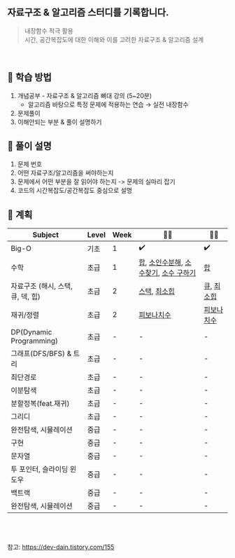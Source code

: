 ## 자료구조 & 알고리즘 스터디를 기록합니다.
>내장함수 적극 활용<br>
>시간, 공간복잡도에 대한 이해와 이를 고려한 자료구조 & 알고리즘 설계

<br>

## 📌 학습 방법

1. 개념공부 - 자료구조 & 알고리즘 뼈대 강의 (5~20분)
    - 알고리즘 바탕으로 특정 문제에 적용하는 연습 → 실전 내장함수
2. 문제풀이
3. 이해안되는 부분 & 풀이 설명하기


## 📌 풀이 설명

1. 문제 번호
2. 어떤 자료구조/알고리즘을 써야하는지
3. 문제에서 어떤 부분을 잘 읽어야 하는지 -> 문제의 실마리 잡기
4. 코드의 시간복잡도/공간복잡도 중심으로 설명


## 📌 계획

|Subject|Level|Week|🙆‍♀️|🙆‍♂️|
|--|--|--|--|--|
|Big-O|기초|1|✔️|✔️|
|수학|초급|1|[합](https://github.com/boris920308/HoOne/blob/main/hana/Algorithm/Algorithm/week01/%EC%88%98%ED%95%99/Sum.swift), [소인수분해](https://github.com/boris920308/HoOne/blob/main/hana/Algorithm/Algorithm/week01/%EC%88%98%ED%95%99/IntegerFactorization_Refactor.swift), [소수찾기](https://github.com/boris920308/HoOne/blob/main/hana/Algorithm/Algorithm/week01/%EC%88%98%ED%95%99/FindingPrimeNumber.swift), [소수 구하기](https://github.com/boris920308/HoOne/blob/main/hana/Algorithm/Algorithm/week01/%EC%88%98%ED%95%99/FindingPrimeNumber2_Refactor.swift)|[합](https://github.com/boris920308/HoOne/blob/main/hoon/kotlin/HelloHoon/src/main/kotlin/boj/week01/sum.kt)|
|자료구조 (해시, 스택, 큐, 덱, 힙)|초급|2|[스택](https://github.com/boris920308/HoOne/blob/main/hana/Algorithm/Algorithm/week01/%EC%9E%90%EB%A3%8C%EA%B5%AC%EC%A1%B0/Stack.swift), [최소힙](https://github.com/boris920308/HoOne/blob/main/hana/Algorithm/Algorithm/week01/%EC%9E%90%EB%A3%8C%EA%B5%AC%EC%A1%B0/MinimumHeap.swift)|[큐](https://github.com/boris920308/HoOne/blob/main/hoon/kotlin/HelloHoon/src/main/kotlin/boj/week01/queue/Queue.kt), [최소힙](https://github.com/boris920308/HoOne/blob/main/hoon/kotlin/HelloHoon/src/main/kotlin/boj/week01/heap/MinHeap.kt)|
|재귀/정렬|초급|2|[피보나치수](https://github.com/boris920308/HoOne/blob/main/hana/Algorithm/Algorithm/week02/%EC%A0%95%EB%A0%AC_%EC%9E%AC%EA%B7%80/FibonacciNumber.swift)|[피보나치수](https://github.com/boris920308/HoOne/blob/main/hoon/kotlin/HelloHoon/src/main/kotlin/boj/week02/recursive_function/FibonacciSequence5.kt)|
|DP(Dynamic Programming)|초급|-|-|-|
|그래프(DFS/BFS) & 트리|초급|-|-|-|
|최단경로|초급|-|-|-|
|이분탐색|초급|-|-|-|
|분할정복(feat.재귀)|초급|-|-|-|
|그리디|초급|-|-|-|
|완전탐색, 시뮬레이션|중급|-|-|-|
|구현|중급|-|-|-|
|문자열|중급|-|-|-|
|투 포인터, 슬라이딩 윈도우|중급|-|-|-|
|백트랙|중급|-|-|-|
|완전탐색, 시뮬레이션|중급|-|-|-|


<br><br><br>
참고: https://dev-dain.tistory.com/155

